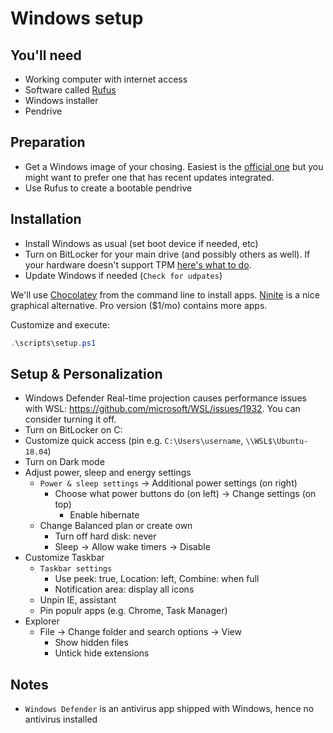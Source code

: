# Windows setup

## You'll need
- Working computer with internet access
- Software called [Rufus](https://rufus.akeo.ie/)
- Windows installer
- Pendrive

## Preparation
- Get a Windows image of your chosing. Easiest is the [official one](https://www.microsoft.com/software-download/windows10) but you might want to prefer one that has recent updates integrated.
- Use Rufus to create a bootable pendrive

## Installation
- Install Windows as usual (set boot device if needed, etc)
- Turn on BitLocker for your main drive (and possibly others as well). If your hardware doesn't support TPM [here's what to do](https://www.howtogeek.com/howto/6229/how-to-use-bitlocker-on-drives-without-tpm/).
- Update Windows if needed (`Check for udpates`)

We'll use [Chocolatey](https://chocolatey.org/) from the command line to install apps. [Ninite](https://ninite.com/) is a nice graphical alternative. Pro version ($1/mo) contains more apps.

Customize and execute:
```powershell
.\scripts\setup.ps1
```

## Setup & Personalization
- Windows Defender Real-time projection causes performance issues with WSL: https://github.com/microsoft/WSL/issues/1932. You can consider turning it off.
- Turn on BitLocker on C:
- Customize quick access (pin e.g. `C:\Users\username`, `\\WSL$\Ubuntu-18.04`)
- Turn on Dark mode
- Adjust power, sleep and energy settings
  - `Power & sleep settings` -> Additional power settings (on right)
    - Choose what power buttons do (on left) -> Change settings (on top)
      - Enable hibernate
  - Change Balanced plan or create own
    - Turn off hard disk: never
    - Sleep -> Allow wake timers -> Disable
- Customize Taskbar
  - `Taskbar settings`
    - Use peek: true, Location: left, Combine: when full
    - Notification area: display all icons
  - Unpin IE, assistant
  - Pin populr apps (e.g. Chrome, Task Manager)
- Explorer
  - File -> Change folder and search options -> View
    - Show hidden files
    - Untick hide extensions

## Notes
- `Windows Defender` is an antivirus app shipped with Windows, hence no antivirus installed
